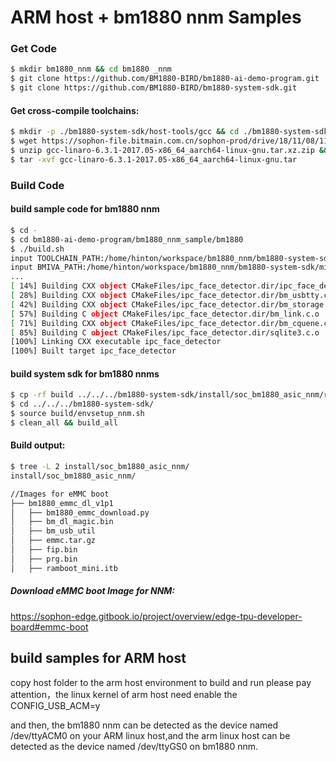 # ARM host + bm1880 nnm Samples

### Get Code

```bash
$ mkdir bm1880_nnm && cd bm1880 _nnm
$ git clone https://github.com/BM1880-BIRD/bm1880-ai-demo-program.git
$ git clone https://github.com/BM1880-BIRD/bm1880-system-sdk.git
```


#### Get cross-compile toolchains:

```bash
$ mkdir -p ./bm1880-system-sdk/host-tools/gcc && cd ./bm1880-system-sdk/host-tools/gcc
$ wget https://sophon-file.bitmain.com.cn/sophon-prod/drive/18/11/08/11/gcc-linaro-6.3.1-2017.05-x86_64_aarch64-linux-gnu.tar.xz.zip
$ unzip gcc-linaro-6.3.1-2017.05-x86_64_aarch64-linux-gnu.tar.xz.zip && xz -d gcc-linaro-6.3.1-2017.05-x86_64_aarch64-linux-gnu.tar.xz
$ tar -xvf gcc-linaro-6.3.1-2017.05-x86_64_aarch64-linux-gnu.tar

```

### Build Code

#### build sample code for bm1880 nnm

```bash
$ cd -
$ cd bm1880-ai-demo-program/bm1880_nnm_sample/bm1880
$ ./build.sh
input TOOLCHAIN_PATH:/home/hinton/workspace/bm1880_nnm/bm1880-system-sdk/host-tools/gcc/gcc-linaro-6.3.1-2017.05-x86_64_aarch64-linux-gnu/bin
input BMIVA_PATH:/home/hinton/workspace/bm1880_nnm/bm1880-system-sdk/middleware
...
[ 14%] Building CXX object CMakeFiles/ipc_face_detector.dir/ipc_face_detector.cpp.o
[ 28%] Building CXX object CMakeFiles/ipc_face_detector.dir/bm_usbtty.cpp.o
[ 42%] Building CXX object CMakeFiles/ipc_face_detector.dir/bm_storage.cpp.o
[ 57%] Building C object CMakeFiles/ipc_face_detector.dir/bm_link.c.o
[ 71%] Building CXX object CMakeFiles/ipc_face_detector.dir/bm_cquene.cpp.o
[ 85%] Building C object CMakeFiles/ipc_face_detector.dir/sqlite3.c.o
[100%] Linking CXX executable ipc_face_detector
[100%] Built target ipc_face_detector

```
#### build system sdk for bm1880 nnms
```bash
$ cp -rf build ../../../bm1880-system-sdk/install/soc_bm1880_asic_nnm/rootfs/system/
$ cd ../../../bm1880-system-sdk/
$ source build/envsetup_nnm.sh
$ clean_all && build_all

```

#### Build output:
```bash
$ tree -L 2 install/soc_bm1880_asic_nnm/
install/soc_bm1880_asic_nnm/

//Images for eMMC boot
├── bm1880_emmc_dl_v1p1
│   ├── bm1880_emmc_download.py
│   ├── bm_dl_magic.bin
│   ├── bm_usb_util
│   ├── emmc.tar.gz
│   ├── fip.bin
│   ├── prg.bin
│   ├── ramboot_mini.itb
```

##### Download eMMC boot Image for NNM:

https://sophon-edge.gitbook.io/project/overview/edge-tpu-developer-board#emmc-boot


## build samples for ARM host
copy host folder to the arm host environment to build and run 
    please pay attention，the linux kernel of arm host need enable the 
    CONFIG_USB_ACM=y

and then, the bm1880 nnm can be detected as the device named /dev/ttyACM0 on your ARM linux host,and the arm linux host can be detected as the device named /dev/ttyGS0 on bm1880 nnm.


